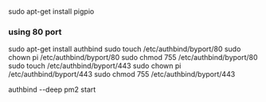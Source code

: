 sudo apt-get install pigpio


### using 80 port

sudo apt-get install authbind
sudo touch /etc/authbind/byport/80
sudo chown pi /etc/authbind/byport/80
sudo chmod 755 /etc/authbind/byport/80
sudo touch /etc/authbind/byport/443
sudo chown pi /etc/authbind/byport/443
sudo chmod 755 /etc/authbind/byport/443

authbind --deep pm2 start